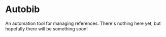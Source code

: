 # Autobib
An automation tool for managing references. There's nothing here yet, but hopefully there will be something soon!
